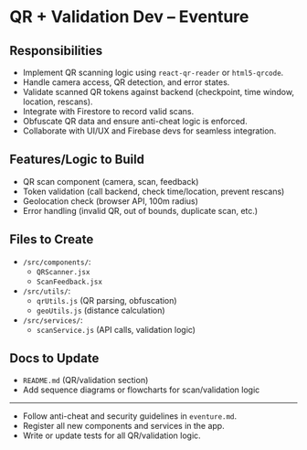 # QR + Validation Dev – Eventure

## Responsibilities
- Implement QR scanning logic using `react-qr-reader` or `html5-qrcode`.
- Handle camera access, QR detection, and error states.
- Validate scanned QR tokens against backend (checkpoint, time window, location, rescans).
- Integrate with Firestore to record valid scans.
- Obfuscate QR data and ensure anti-cheat logic is enforced.
- Collaborate with UI/UX and Firebase devs for seamless integration.

## Features/Logic to Build
- QR scan component (camera, scan, feedback)
- Token validation (call backend, check time/location, prevent rescans)
- Geolocation check (browser API, 100m radius)
- Error handling (invalid QR, out of bounds, duplicate scan, etc.)

## Files to Create
- `/src/components/`:
  - `QRScanner.jsx`
  - `ScanFeedback.jsx`
- `/src/utils/`:
  - `qrUtils.js` (QR parsing, obfuscation)
  - `geoUtils.js` (distance calculation)
- `/src/services/`:
  - `scanService.js` (API calls, validation logic)

## Docs to Update
- `README.md` (QR/validation section)
- Add sequence diagrams or flowcharts for scan/validation logic

---
- Follow anti-cheat and security guidelines in `eventure.md`.
- Register all new components and services in the app.
- Write or update tests for all QR/validation logic.
